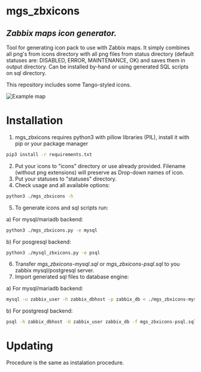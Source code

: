 # mgs_zbxicons
## _Zabbix maps icon generator._

Tool for generating icon pack to use with Zabbix maps.
It simply combines all png's from icons directory with all png files from status directory (default statuses are: DISABLED, ERROR, MAINTENANCE, OK) and saves them in output directory.
Can be installed by-hand or using generated SQL scripts on sql directory.

This repository includes some Tango-styled icons.

![Example map](https://raw.githubusercontent.com/michalsternadel/mgs_zbxicons/master/example_map.png)

# Installation

1. mgs_zbxicons requires python3 with pillow libraries (PIL), install it with pip or your package manager
```sh
pip3 install -r requirements.txt
```
2. Put your icons to "icons" directory or use already provided. Filename (without png extensions) will preserve as Drop-down names of icon.
3. Put your statuses to "statuses" directory.
4. Check usage and all available options:
```sh
python3 ./mgs_zbxicons -h
```
5. To generate icons and sql scripts run:

a) For mysql/mariadb backend:
```sh
python3 ./mgs_zbxicons.py -e mysql
```

b) For posgresql backend:
```sh
python3 ./mysql_zbxicons.py -e psql
```
6. Transfer _mgs_zbxicons-mysql.sql_ or _mgs_zbxicons-psql.sql_ to you zabbix mysql/postgresql server.
7. Import generated sql files to database engine:

a) For mysql/mariadb backend:
```sh
mysql -u zabbix_user -h zabbix_dbhost -p zabbix_db < ./mgs_zbxicons-mysql.sql
```

b) For postgresql backend:
```sh
psql -h zabbix_dbhost -U zabbix_user zabbix_db -f mgs_zbxicons-psql.sql
```

# Updating

Procedure is the same as instalation procedure.
